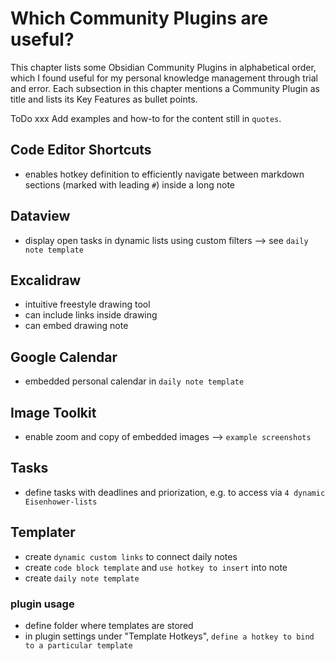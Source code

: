 # Which Community Plugins are useful?

This chapter lists some Obsidian Community Plugins in alphabetical order, which I found useful for my personal knowledge management through trial and error. 
Each subsection in this chapter mentions a Community Plugin as title and lists its Key Features as bullet points. 

ToDo xxx 
Add examples and how-to for the content still in `quotes`.

## Code Editor Shortcuts
- enables hotkey definition to efficiently navigate between markdown sections (marked with leading `#`) inside a long note

## Dataview
- display open tasks in dynamic lists using custom filters --> see `daily note template`

## Excalidraw
- intuitive freestyle drawing tool
- can include links inside drawing
- can embed drawing note

## Google Calendar
- embedded personal calendar in `daily note template`

## Image Toolkit
- enable zoom and copy of embedded images --> `example screenshots`

## Tasks
- define tasks with deadlines and priorization, e.g. to access via `4 dynamic Eisenhower-lists`

## Templater
- create `dynamic custom links` to connect daily notes
- create `code block template` and `use hotkey to insert` into note
- create `daily note template`

### plugin usage
- define folder where templates are stored
- in plugin settings under "Template Hotkeys", `define a hotkey to bind to a particular template` 